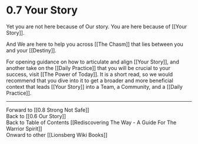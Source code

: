 # 0.7 Your Story

Yet you are not here because of Our story. You are here because of [[Your Story]]. 

And We are here to help you across [[The Chasm]] that lies between you and your [[Destiny]].  

For opening guidance on how to articulate and align [[Your Story]], and another take on the [[Daily Practice]] that you will be crucial to your success, visit [[The Power of Today]]. It is a short read, so we would recommend that you dive into it to get a broader and more beneficial context that leads [[Your Story]] into a Team, a Community, and a [[Daily Practice]]. 

____
Forward to [[0.8 Strong Not Safe]]  
Back to [[0.6 Our Story]]  
Back to Table of Contents [[Rediscovering The Way - A Guide For The Warrior Spirit]]  
Onward to other [[Lionsberg Wiki Books]]  


